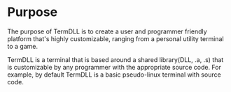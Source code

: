 # Purpose
The purpose of TermDLL is to create a user and programmer friendly platform that's highly customizable, ranging from a personal utility terminal to a game.

TermDLL is a terminal that is based around a shared library(DLL, .a, .s) that is customizable by any programmer with the appropriate source code. For example, by default TermDLL is a basic pseudo-linux terminal with source code.
